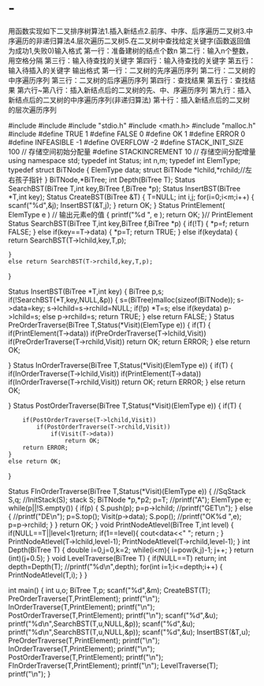 # -
用函数实现如下二叉排序树算法1.插入新结点2.前序、中序、后序遍历二叉树3.中序遍历的非递归算法4.层次遍历二叉树5.在二叉树中查找给定关键字(函数返回值为成功1,失败0)输入格式 第一行：准备建树的结点个数n  第二行：输入n个整数，用空格分隔  第三行：输入待查找的关键字 第四行：输入待查找的关键字 第五行：输入待插入的关键字   输出格式 第一行：二叉树的先序遍历序列 第二行：二叉树的中序遍历序列 第三行：二叉树的后序遍历序列 第四行：查找结果 第五行：查找结果 第六行~第八行：插入新结点后的二叉树的先、中、序遍历序列 第九行：插入新结点后的二叉树的中序遍历序列(非递归算法) 第十行：插入新结点后的二叉树的层次遍历序列   


#include <iostream>
#include <algorithm>
#include "stdio.h"
#include <math.h>
#include "malloc.h"
#include <stack>
#define TRUE 1
#define FALSE 0
#define OK  1
#define ERROR  0
#define INFEASIBLE -1
#define OVERFLOW -2
#define STACK_INIT_SIZE 100 // 存储空间初始分配量
#define STACKINCREMENT 10 // 存储空间分配增量
using namespace std;
typedef int  Status;
int n,m;
typedef int  ElemType;
typedef struct BiTNode
{
    ElemType data;
    struct BiTNode *lchild,*rchild;//左右孩子指针
} BiTNode,*BiTree;
int Depth(BiTree T);
Status SearchBST(BiTree T,int key,BiTree f,BiTree *p);
Status InsertBST(BiTree *T,int key);
Status CreateBST(BiTree &T)
{
   T=NULL;
   int i,j;
   for(i=0;i<m;i++)
   {
       scanf("%d",&j);
       InsertBST(&T,j);
   }
    return OK;
}
Status PrintElement( ElemType e )    // 输出元素e的值
{
    printf("%d ", e );
    return OK;
}// PrintElement
Status SearchBST(BiTree T,int key,BiTree f,BiTree *p)
{
    if(!T)
    {
        *p=f;
        return FALSE;
    }
    else if(key==T->data)
    {
        *p=T;
        return TRUE;
    }
    else if(key<T->data)
    {
        return SearchBST(T->lchild,key,T,p);

    }
    else return SearchBST(T->rchild,key,T,p);
}



Status InsertBST(BiTree *T,int key)
{
    BiTree p,s;
    if(!SearchBST(*T,key,NULL,&p))
    {
        s=(BiTree)malloc(sizeof(BiTNode));
        s->data=key;
        s->lchild=s->rchild=NULL;
        if(!p)
            *T=s;
        else if(key<p->data)
            p->lchild=s;
        else
            p->rchild=s;
        return TRUE;
    }
    else
        return FALSE;
}
Status PreOrderTraverse(BiTree T,Status(*Visit)(ElemType e))
{
    if(T)
    {
        if(PrintElement(T->data))
            if(PreOrderTraverse(T->lchild,Visit))
                if(PreOrderTraverse(T->rchild,Visit))
                    return OK;
        return ERROR;
    }
    else return OK;

}
Status InOrderTraverse(BiTree T,Status(*Visit)(ElemType e))
{
    if(T)
    {
        if(InOrderTraverse(T->lchild,Visit))
            if(PrintElement(T->data))
                if(InOrderTraverse(T->rchild,Visit))
                    return OK;
        return ERROR;
    }
    else return OK;

}
Status PostOrderTraverse(BiTree T,Status(*Visit)(ElemType e))
{
    if(T)
    {

        if(PostOrderTraverse(T->lchild,Visit))
            if(PostOrderTraverse(T->rchild,Visit))
                if(Visit(T->data))
                    return OK;
        return ERROR;
    }
    else return OK;

}

Status FInOrderTraverse(BiTree T,Status(*Visit)(ElemType e))
{
    //SqStack S,q;
    //InitStack(S);
    stack<BiTree> S;
    BiTNode *p,*p2;
    p=T;
    //printf("A");
    ElemType e;
    while(p||!S.empty())
    {
        if(p)
        {
            S.push(p);
            p=p->lchild;
            //printf("GET\n");
        }
        else
        {
            //printf("DE\n");
            p=S.top();
            Visit(p->data);
            S.pop();
            //printf("OK%d ",e);
            p=p->rchild;
        }
    }
    return OK;
}
void PrintNodeAtlevel(BiTree T,int level)
{
    if(NULL==T||level<1)return;
    if(1==level){
    cout<<T->data<<" ";
    return ;
    }
    PrintNodeAtlevel(T->lchild,level-1);
    PrintNodeAtlevel(T->rchild,level-1);
}
int Depth(BiTree T)
{
    double i=0,j=0,k=2;
    while(i<m){
    i=pow(k,j)-1;
    j++;
    }
    return (int)(j+0.5);
}
void LevelTraverse(BiTree T)
{
    if(NULL==T)
    return;
    int depth=Depth(T);
    //printf("%d\n",depth);
    for(int i=1;i<=depth;i++)
    {
        PrintNodeAtlevel(T,i);
    }
}

int main()
{
int u,o;
   BiTree T,p;
   scanf("%d",&m);
   CreateBST(T);
   PreOrderTraverse(T,PrintElement);
   printf("\n");
   InOrderTraverse(T,PrintElement);
   printf("\n");
   PostOrderTraverse(T,PrintElement);
   printf("\n");
   scanf("%d",&u);
   printf("%d\n",SearchBST(T,u,NULL,&p));
   scanf("%d",&u);
   printf("%d\n",SearchBST(T,u,NULL,&p));
   scanf("%d",&u);
   InsertBST(&T,u);
   PreOrderTraverse(T,PrintElement);
   printf("\n");
   InOrderTraverse(T,PrintElement);
   printf("\n");
   PostOrderTraverse(T,PrintElement);
   printf("\n");
   FInOrderTraverse(T,PrintElement);
   printf("\n");
  LevelTraverse(T);
   printf("\n");
}

